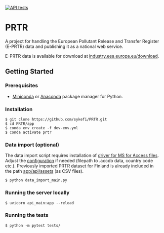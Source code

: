 [![API tests](https://github.com/sykefi/PRTR/workflows/tests/badge.svg)](https://github.com/sykefi/PRTR/actions)

# PRTR
A project for handling the European Pollutant Release and Transfer Register (E-PRTR) data and publishing it as a national web service.

E-PRTR data is available for download at [industry.eea.europa.eu/download](https://industry.eea.europa.eu/download).


## Getting Started
### Prerequisites
- [Miniconda](https://docs.conda.io/en/latest/miniconda.html) or [Anaconda](https://www.anaconda.com/products/individual) package manager for Python. 

### Installation
```
$ git clone https://github.com/sykefi/PRTR.git
$ cd PRTR/app
$ conda env create -f dev-env.yml
$ conda activate prtr
```
### Data import (optional)
The data import script requires installation of [driver for MS for Access files](https://www.microsoft.com/en-us/download/details.aspx?id=54920). Adjust the [configuration](app/data_import/conf.py) if needed (filepath to .accdb data, country code etc.). Previously imported PRTR dataset for Finland is already included in the path [app/api/assets](app/api/assets) (as CSV files). 
```
$ python data_import_main.py
```

### Running the server locally
```
$ uvicorn api_main:app --reload
```

### Running the tests
```
$ python -m pytest tests/
```
